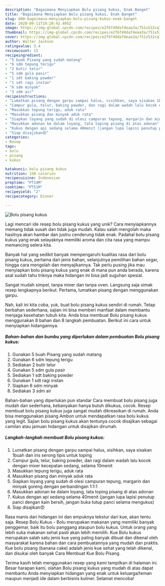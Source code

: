 ```yaml
---
description: "Bagaimana Menyiapkan Bolu pisang kukus, Enak Banget"
title: "Bagaimana Menyiapkan Bolu pisang kukus, Enak Banget"
slug: 880-bagaimana-menyiapkan-bolu-pisang-kukus-enak-banget
date: 2020-09-11T18:20:42.495Z
image: https://img-global.cpcdn.com/recipes/e2f6f49daf4eaa3a/751x532cq70/bolu-pisang-kukus-foto-resep-utama.jpg
thumbnail: https://img-global.cpcdn.com/recipes/e2f6f49daf4eaa3a/751x532cq70/bolu-pisang-kukus-foto-resep-utama.jpg
cover: https://img-global.cpcdn.com/recipes/e2f6f49daf4eaa3a/751x532cq70/bolu-pisang-kukus-foto-resep-utama.jpg
author: Walter Jackson
ratingvalue: 3.4
reviewcount: 15
recipeingredient:
- "5 buah Pisang yang sudah matang"
- "6 sdm tepung terigu"
- "2 butir telur"
- "5 sdm gula pasir"
- "1 sdt baking powder"
- "1 sdt ragi instan"
- "6 sdm minyak"
- "3 sdm air"
recipeinstructions:
- "Lumatkan pisang dengan garpu sampai halus, sisihkan, saya sisakan 1buah dan iris serong tipis untuk toping"
- "Campur gula, telur, baking powder, dan ragi dalam wadah lalu kocok dengan mixer kecepatan sedang, selama 10menit"
- "Masukkan tepung terigu, aduk rata"
- "Masukkan pisang dan minyak aduk rata"
- "Siapkan loyang yang sudah di olesi campuran tepung, margarin dan minyak goreng dengan perbandingan 1:1:1"
- "Masukkan adonan ke dalam loyang, tata toping pisang di atas adonan"
- "Kukus dengan api sedang selama 40menit (jangan lupa lapisi penutup panci dengan kain bersih, jangan buka tutup panci selama mengukus)"
- "Siap disajikan😍"
categories:
- Resep
tags:
- bolu
- pisang
- kukus

katakunci: bolu pisang kukus 
nutrition: 150 calories
recipecuisine: Indonesian
preptime: "PT14M"
cooktime: "PT51M"
recipeyield: "2"
recipecategory: Dinner

---
```



![Bolu pisang kukus](https://img-global.cpcdn.com/recipes/e2f6f49daf4eaa3a/751x532cq70/bolu-pisang-kukus-foto-resep-utama.jpg)

Lagi mencari ide resep bolu pisang kukus yang unik? Cara menyiapkannya memang tidak susah dan tidak juga mudah. Kalau salah mengolah maka hasilnya akan hambar dan justru cenderung tidak enak. Padahal bolu pisang kukus yang enak selayaknya memiliki aroma dan cita rasa yang mampu memancing selera kita.

Banyak hal yang sedikit banyak mempengaruhi kualitas rasa dari bolu pisang kukus, pertama dari jenis bahan, selanjutnya pemilihan bahan segar, hingga cara mengolah dan menyajikannya. Tak perlu pusing jika mau menyiapkan bolu pisang kukus yang enak di mana pun anda berada, karena asal sudah tahu triknya maka hidangan ini bisa jadi suguhan spesial.

Sangat mudah simpel, tanpa mixer dan tanpa oven. Langsung saja simak resep lengkapnya berikut. Pertama, lumatkan pisang dengan menggunakan garpu.


Nah, kali ini kita coba, yuk, buat bolu pisang kukus sendiri di rumah. Tetap berbahan sederhana, sajian ini bisa memberi manfaat dalam membantu menjaga kesehatan tubuh kita. Anda bisa membuat Bolu pisang kukus menggunakan 8 bahan dan 8 langkah pembuatan. Berikut ini cara untuk menyiapkan hidangannya.

<!--inarticleads1-->

##### Bahan-bahan dan bumbu yang diperlukan dalam pembuatan Bolu pisang kukus:

1. Gunakan 5 buah Pisang yang sudah matang
1. Gunakan 6 sdm tepung terigu
1. Sediakan 2 butir telur
1. Gunakan 5 sdm gula pasir
1. Sediakan 1 sdt baking powder
1. Gunakan 1 sdt ragi instan
1. Siapkan 6 sdm minyak
1. Sediakan 3 sdm air


Bahan-bahan yang diperlukan pun standar Cara membuat bolu pisang juga mudah dan sederhana, kebanyakan hanya butuh dikukus, cocok. Resep membuat bolu pisang kukus juga sangat mudah dikreasikan di rumah. Anda bisa menggunakan pisang Ambon untuk mendapatkan rasa bolu kukus yang legit. Sajian bolu pisang kukus akan tentunya cocok disajikan sebagai camilan atau jamuan hidangan untuk disajikan dirumah. 

<!--inarticleads2-->

##### Langkah-langkah membuat Bolu pisang kukus:

1. Lumatkan pisang dengan garpu sampai halus, sisihkan, saya sisakan 1buah dan iris serong tipis untuk toping
1. Campur gula, telur, baking powder, dan ragi dalam wadah lalu kocok dengan mixer kecepatan sedang, selama 10menit
1. Masukkan tepung terigu, aduk rata
1. Masukkan pisang dan minyak aduk rata
1. Siapkan loyang yang sudah di olesi campuran tepung, margarin dan minyak goreng dengan perbandingan 1:1:1
1. Masukkan adonan ke dalam loyang, tata toping pisang di atas adonan
1. Kukus dengan api sedang selama 40menit (jangan lupa lapisi penutup panci dengan kain bersih, jangan buka tutup panci selama mengukus)
1. Siap disajikan😍


Rasa manis dari hidangan ini dan empuknya tekstur dari kue, akan tentu saja. Resep Bolu Kukus - Bolu merupakan makanan yang memiliki banyak penggemar, baik itu bolu panggang ataupun bolu kukus. Untuk orang yang lebih suka makanan sehat pasti akan lebih memilih. Kue Bolu kukus merupakan salah satu jenis kue yang paling banyak dibuat dan dikenal oleh masyarakat karena bahan dan cara pembuatannya yang mudah dan praktis. Kue bolu pisang (banana cake) adalah jenis kue sehat yang telah dikenal, dan disukai oleh banyak Cara Membuat Kue Bolu Pisang. 

Terima kasih telah menggunakan resep yang kami tampilkan di halaman ini. Besar harapan kami, olahan Bolu pisang kukus yang mudah di atas dapat membantu Anda menyiapkan hidangan yang enak untuk keluarga/teman maupun menjadi ide dalam berbisnis kuliner. Selamat mencoba!
